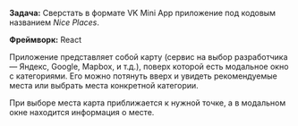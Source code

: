 **Задача:** Сверстать в формате VK Mini App приложение под кодовым названием *Nice Places*.

**Фреймворк:** React

Приложение представляет собой карту (сервис на выбор разработчика — Яндекс, Google, Mapbox, и т.д.), поверх которой есть модальное окно с категориями. Его можно потянуть вверх и увидеть рекомендуемые места или выбрать места конкретной категории.

При выборе места карта приближается к нужной точке, а в модальном окне находится информация о месте.
